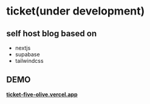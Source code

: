 <!--
 * @Author: JinBlack
 * @Date: 2024-01-23 10:31:31
 * @LastEditors: JinBlack
 * @LastEditTime: 2024-01-23 11:05:34
 * @FilePath: /ticket/README.md
 * @Description: black4jin@gmail.com
 * 
 * Copyright (c) 2024 by 4tmr, All Rights Reserved. 
-->
# ticket(under development)

## self host blog based on
- nextjs
- supabase
- tailwindcss

## DEMO
<p>
 <a href="https://ticket-five-olive.vercel.app/" target="_blank"><strong>ticket-five-olive.vercel.app</strong></a>
</p>
